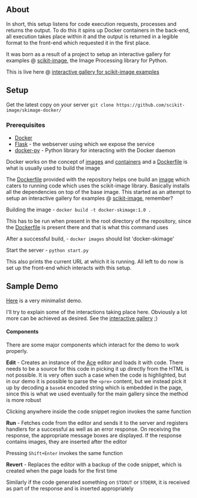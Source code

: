## About
In short, this setup listens for code execution requests, processes and returns the output. To do this it spins up Docker containers in the back-end, all execution takes place within it and the output is returned in a legible format to the front-end which requested it in the first place.

It was born as a result of a project to setup an interactive gallery for examples @ [scikit-image](http://scikit-image.org/), the Image Processing library for Python.

This is live here @ [interactive gallery for scikit-image examples](http://sharky93.github.io/docs/gallery/auto_examples/)

## Setup

Get the latest copy on your server
`git clone https://github.com/scikit-image/skimage-docker/`

### Prerequisites
* [Docker](http://docs.docker.com/installation/)
* [Flask](http://flask.pocoo.org/docs/installation/) - the webserver using which we expose the service
* [docker-py](https://github.com/dotcloud/docker-py) - Python library for interacting with the Docker daemon

Docker works on the concept of [images](https://docs.docker.com/terms/image/#base-image-def) and [containers](http://docs.docker.com/terms/container/) and a [Dockerfile](http://docs.docker.com/reference/builder/) is what is usually used to build the image

The [Dockerfile](http://docs.docker.com/reference/builder/) provided with the repository helps one build an [image](https://docs.docker.com/terms/image/#base-image-def) which caters to running code which uses the scikit-image library. Basically installs all the dependencies on top of the base image. This started as an attempt to setup an interactive gallery for examples @ [scikit-image](http://scikit-image.org/), remember?

Building the image - `docker build -t docker-skimage:1.0 .`

This has to be run when present in the root directory of the repository, since the [Dockerfile](http://docs.docker.com/reference/builder/) is present there and that is what this command uses

After a successful build, - `docker images` should list 'docker-skimage'

Start the server - `python start.py`

This also prints the current URL at which it is running. All left to do now is set up the front-end which interacts with this setup.

## Sample Demo

[Here](http://sharky93.github.io/demo/) is a very minimalist demo. 

I'll try to explain some of the interactions taking place here. Obviously a lot more can be achieved as desired. See the [interactive gallery](http://sharky93.github.io/docs/gallery/auto_examples/) ;)

#### Components
There are some major components which interact for the demo to work properly.

**Edit** - Creates an instance of the [Ace](http://ace.c9.io/) editor and loads it with code. There needs to be a source for this code in picking it up directly from the HTML is not possible. It is very often such a case when the code is highlighted, but in our demo it is possible to parse the `<pre>` content, but we instead pick it up by decoding a `base64` encoded string which is embedded in the page, since this is what we used eventually for the main gallery since the method is more robust

Clicking anywhere inside the code snippet region invokes the same function

**Run** - Fetches code from the editor and sends it to the server and registers handlers for a successful as well as an error response. On receiving the response, the appropriate message boxes are displayed. If the response contains images, they are inserted after the editor

Pressing `Shift+Enter` invokes the same function

**Revert** - Replaces the editor with a backup of the code snippet, which is created when the page loads for the first time

Similarly if the code generated something on `STDOUT` or `STDERR`, it is received as part of the response and is inserted appropriately
